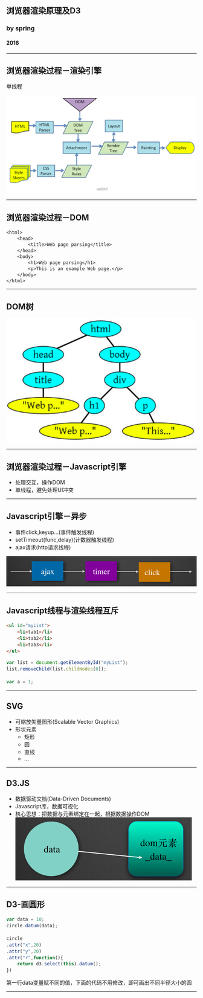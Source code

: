 
## 浏览器渲染原理及D3
### by spring
#### 2016

---

## 浏览器渲染过程－渲染引擎
单线程

![](images/browser/browser-work.png)

---

## 浏览器渲染过程－DOM
```markup
<html>
	<head>
		<title>Web page parsing</title>
	</head>
	<body>
		<h1>Web page parsing</h1>
		<p>This is an example Web page.</p>
	</body>
</html>
```

---

## DOM树
![](images/browser/dom.png)

---

## 浏览器渲染过程－Javascript引擎
* 处理交互，操作DOM
* 单线程，避免处理UI冲突


---

## Javascript引擎－异步
* 事件click,keyup...(事件触发线程)
* setTimeout(func,delay)(计数器触发线程)
* ajax请求(http请求线程)

![](images/browser/queue.png)

---

## Javascript线程与渲染线程互斥
```html
<ul id="myList">
	<li>tab1</li>
	<li>tab2</li>
	<li>tab3</li>
</ul>
```
```js
var list = document.getElementById("myList");
list.removeChild(list.childNodes[0]);

var a = 1;
```

---

## SVG
* 可缩放矢量图形(Scalable Vector Graphics)
* 形状元素
	* <rect> 矩形
	* <circle> 圆
	* <line> 直线
	* ...

---

## D3.JS
* 数据驱动文档(Data-Driven Documents)
* Javascript库，数据可视化
* 核心思想：把数据与元素绑定在一起，根据数据操作DOM
![](images/browser/d3.png)

---

## D3-画圆形
```js
var data = 10;
circle.datum(data);

circle
.attr("x",20)
.attr("y",20)
.attr("r",function(){
	return d3.select(this).datum();
})
```
第一行data变量赋不同的值，下面的代码不用修改，即可画出不同半径大小的圆

---
